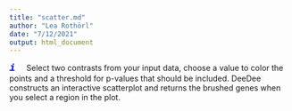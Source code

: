 ```yaml
---
title: "scatter.md"
author: "Lea Rothörl"
date: "7/12/2021"
output: html_document
---
```

<span style="color:blue"><font face="courier"> <font size="4">***i***</font></font></span> &nbsp;&nbsp;&nbsp;
Select two contrasts from your input data, choose a value to color the points and a threshold for p-values that should be included. DeeDee constructs an interactive scatterplot and returns the brushed genes when you select a region in the plot. 

